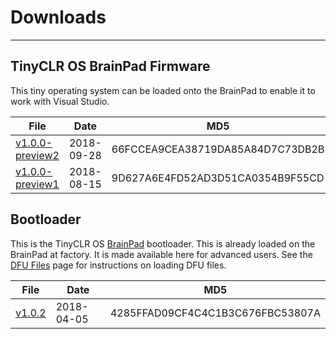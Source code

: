 # Downloads
---
## TinyCLR OS BrainPad Firmware
This tiny operating system can be loaded onto the BrainPad to enable it to work with Visual Studio.

File | Date | MD5
--- | --- | ---
[v1.0.0-preview2](http://files.ghielectronics.com/downloads/BrainPad/Firmwares/TinyCLR/BrainPad%20Firmware%20v1.0.0-preview2.uf2) | 2018-09-28 | 66FCCEA9CEA38719DA85A84D7C73DB2B
[v1.0.0-preview1](http://files.ghielectronics.com/downloads/BrainPad/Firmwares/TinyCLR/BrainPad%20Firmware%20v1.0.0-preview1.uf2) | 2018-08-15 | 9D627A6E4FD52AD3D51CA0354B9F55CD

## Bootloader
This is the TinyCLR OS [BrainPad](http://www.brainpad.com) bootloader. This is already loaded on the BrainPad at factory. It is made available here for advanced users.
See the [DFU Files](dfu-files.md) page for instructions on loading DFU files.

File | Date | MD5
--- | --- | ---
[v1.0.2](http://files.ghielectronics.com/downloads/Bootloaders/MakeCode/BrainPad%20Bootloader%20v1.0.2.dfu) | 2018-04-05 | 4285FFAD09CF4C4C1B3C676FBC53807A

